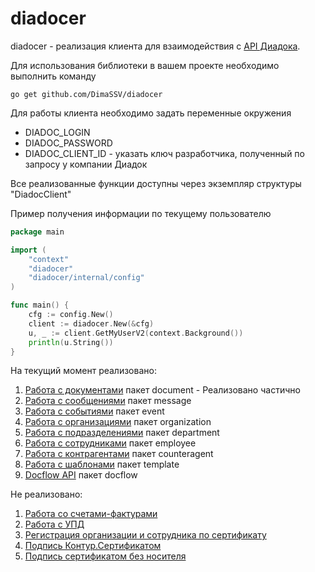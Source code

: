 # diadocer
diadocer - реализация клиента для взаимодействия с [API Диадока](http://api-docs.diadoc.ru/).

Для использования библиотеки в вашем проекте необходимо выполнить команду
```shell
go get github.com/DimaSSV/diadocer
```

Для работы клиента необходимо задать переменные окружения
- DIADOC_LOGIN
- DIADOC_PASSWORD
- DIADOC_CLIENT_ID - указать ключ разработчика, полученный по запросу у компании Диадок

Все реализованные функции доступны через экземпляр структуры "DiadocClient"

Пример получения информации по текущему пользователю
```go
package main

import (
	"context"
	"diadocer"
	"diadocer/internal/config"
)

func main() {
	cfg := config.New()
	client := diadocer.New(&cfg)
	u, _ := client.GetMyUserV2(context.Background())
	println(u.String())
}
```

На текущий момент реализовано:
1. [Работа с документами](https://developer.kontur.ru/docs/diadoc-api/API_Documents.html) пакет document - Реализовано частично
2. [Работа с сообщениями](https://developer.kontur.ru/docs/diadoc-api/API_Messages.html) пакет message
3. [Работа с событиями](https://developer.kontur.ru/docs/diadoc-api/API_Events.html) пакет event
4. [Работа с организациями](https://developer.kontur.ru/docs/diadoc-api/API_Organizations.html) пакет organization
5. [Работа с подразделениями](https://developer.kontur.ru/docs/diadoc-api/API_Departments.html) пакет department
6. [Работа с сотрудниками](https://developer.kontur.ru/docs/diadoc-api/API_Employees.html) пакет employee
7. [Работа с контрагентами](https://developer.kontur.ru/docs/diadoc-api/API_Counteragents.html) пакет counteragent
8. [Работа с шаблонами](https://developer.kontur.ru/docs/diadoc-api/API_Templates.html) пакет template
9. [Docflow API](https://developer.kontur.ru/docs/diadoc-api/Docflow%20API.html) пакет docflow

Не реализовано: 
1. [Работа со счетами-фактурами](https://developer.kontur.ru/docs/diadoc-api/API_Invoices.html)
2. [Работа с УПД](https://developer.kontur.ru/docs/diadoc-api/API_UniversalTransferDocument.html)
3. [Регистрация организации и сотрудника по сертификату](https://developer.kontur.ru/docs/diadoc-api/API_Registration.html)
4. [Подпись Контур.Сертификатом](https://developer.kontur.ru/docs/diadoc-api/CloudSignApi.html)
5. [Подпись сертификатом без носителя](https://developer.kontur.ru/docs/diadoc-api/API_Dss.html)